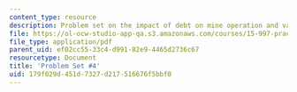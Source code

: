 ```yaml
---
content_type: resource
description: Problem set on the impact of debt on mine operation and valuation.
file: https://ol-ocw-studio-app-qa.s3.amazonaws.com/courses/15-997-practice-of-finance-advanced-corporate-risk-management-spring-2009/179f029d451d7327d217516676f5bbf0_MIT15_997s09_pset04.pdf
file_type: application/pdf
parent_uid: ef02cc55-33c4-d991-82e9-4465d2736c67
resourcetype: Document
title: 'Problem Set #4'
uid: 179f029d-451d-7327-d217-516676f5bbf0
---
```

